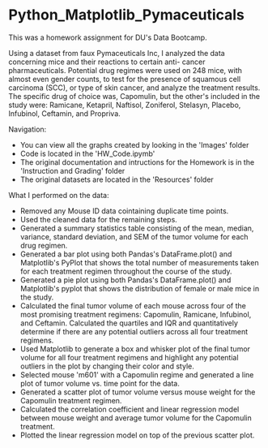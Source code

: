# Python_Matplotlib_Pymaceuticals

This was a homework assignment for DU's Data Bootcamp.

Using a dataset from faux Pymaceuticals Inc, I analyzed the data concerning mice and their reactions to certain anti- cancer pharmaceuticals. Potential drug regimes were used on 248 mice, with almost even gender counts, to test for the presence of squamous cell carcinoma (SCC), or type of skin cancer, and analyze the treatment results. The specific drug of choice was, Capomulin, but the other's included in the study were: Ramicane, Ketapril, Naftisol, Zoniferol, Stelasyn, Placebo, Infubinol, Ceftamin, and Propriva.

Navigation:
- You can view all the graphs created by looking in the 'Images' folder
- Code is located in the 'HW_Code.ipymb'
- The original documentation and intructions for the Homework is in the 'Instruction and Grading' folder
- The original datasets are located in the 'Resources' folder

What I performed on the data:
- Removed any Mouse ID data cointaining duplicate time points.
- Used the cleaned data for the remaining steps.
- Generated a summary statistics table consisting of the mean, median, variance, standard deviation, and SEM of the tumor volume for each drug regimen.
- Generated a bar plot using both Pandas's DataFrame.plot() and Matplotlib's PyPlot that shows the total number of measurements taken for each treatment regimen throughout the course of the study.
- Generated a pie plot using both Pandas's DataFrame.plot() and Matplotlib's pyplot that shows the distribution of female or male mice in the study.
- Calculated the final tumor volume of each mouse across four of the most promising treatment regimens: Capomulin, Ramicane, Infubinol, and Ceftamin. Calculated the quartiles and IQR and quantitatively determine if there are any potential outliers across all four treatment regimens.
- Used Matplotlib to generate a box and whisker plot of the final tumor volume for all four treatment regimens and highlight any potential outliers in the plot by changing their color and style.
- Selected mouse 'm601' with a Capomulin regime and generated a line plot of tumor volume vs. time point for the data.
- Generated a scatter plot of tumor volume versus mouse weight for the Capomulin treatment regimen.
- Calculated the correlation coefficient and linear regression model between mouse weight and average tumor volume for the Capomulin treatment. 
- Plotted the linear regression model on top of the previous scatter plot.
